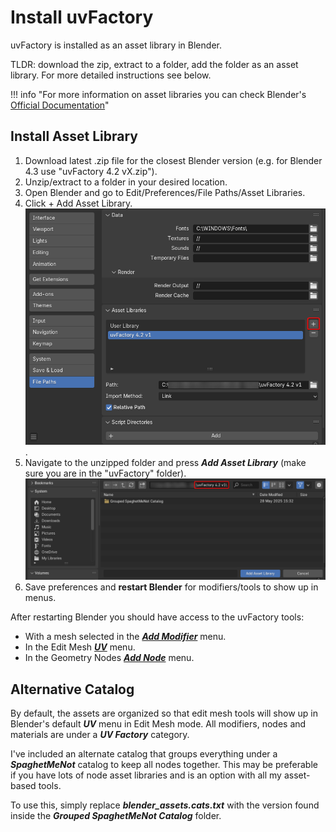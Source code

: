 # Install uvFactory

uvFactory is installed as an asset library in Blender.

TLDR: download the zip, extract to a folder, add the folder as an asset library. For more detailed instructions see below.

!!! info "For more information on asset libraries you can check Blender's [Official Documentation](https://docs.blender.org/manual/en/dev/files/asset_libraries/introduction.html#introduction)"

## Install Asset Library

1. Download latest .zip file for the closest Blender version (e.g. for Blender 4.3 use "uvFactory 4.2 vX.zip").
2. Unzip/extract to a folder in your desired location.
3. Open Blender and go to Edit/Preferences/File Paths/Asset Libraries.
4. Click + Add Asset Library. ![install_1](assets/install_1.png).
5. Navigate to the unzipped folder and press ***Add Asset Library*** (make sure you are in the "uvFactory" folder). ![install_2](assets/install_2.png)
6. Save preferences and **restart Blender** for modifiers/tools to show up in menus.

After restarting Blender you should have access to the uvFactory tools:

- With a mesh selected in the [***Add Modifier***](tools_overview.md#modifiers) menu.
- In the Edit Mesh [***UV***](tools_overview.md#mesh-tools) menu.
- In the Geometry Nodes [***Add Node***](tools_overview.md#geometry-nodes) menu.

## Alternative Catalog

By default, the assets are organized so that edit mesh tools will show up in Blender's default ***UV*** menu in Edit Mesh mode. All modifiers, nodes and materials are under a ***UV Factory*** category.

I've included an alternate catalog that groups everything under a ***SpaghetMeNot*** catalog to keep all nodes together. This may be preferable if you have lots of node asset libraries and is an option with all my asset-based tools.

To use this, simply replace ***blender_assets.cats.txt*** with the version found inside the ***Grouped SpaghetMeNot Catalog*** folder.
